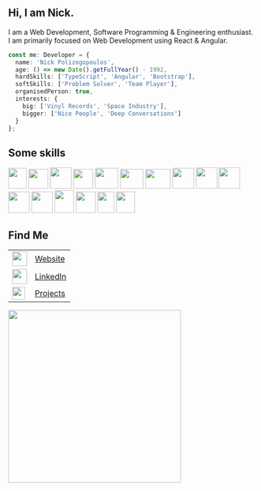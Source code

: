 <h2>Hi, I am Nick.</h2>

<p>I am a Web Development, Software Programming & Engineering enthusiast.<br>
I am primarily focused on Web Development using React & Angular.</p>

```ts
const me: Developer = {
  name: 'Nick Polizogopoulos',
  age: () => new Date().getFullYear() - 1992,
  hardSkills: ['TypeScript', 'Angular', 'Bootstrap'],
  softSkills: ['Problem Solver', 'Team Player'],
  organisedPerson: true,
  interests: {
    big: ['Vinyl Records', 'Space Industry'],
    bigger: ['Nice People', 'Deep Conversations']
  }
};
 ```

<h2>Some skills</h2>
<code><img height="42" width="37" src="https://nick-polizogopoulos.web.app/images/web-tools/HTML5.png"></code>
<code><img height="40" width="40" src="https://nick-polizogopoulos.web.app/images/web-tools/CSS3.png"></code>
<code><img height="43" width="43" src="https://nick-polizogopoulos.web.app/images/web-tools/VSCode.png"></code>
<code><img height="40" width="40" src="https://nick-polizogopoulos.web.app/images/web-tools/TypeScript.png"></code>
<code><img height="42" width="47" src="https://nick-polizogopoulos.web.app/images/web-tools/React.png"></code>
<code><img height="40" width="47" src="https://nick-polizogopoulos.web.app/images/web-tools/Bootstrap.png"></code>
<code><img height="40" width="51" src="https://nick-polizogopoulos.web.app/images/web-tools/Tailwind.png"></code>
<code><img height="42" width="44" src="https://nick-polizogopoulos.web.app/images/web-tools/ChakraUI.png"></code>
<code><img height="43" width="43" src="https://nick-polizogopoulos.web.app/images/web-tools/Git.png"></code>
<code><img height="43" width="43" src="https://nick-polizogopoulos.web.app/images/web-tools/Axios.png"></code>
<code><img height="43" width="43" src="https://nick-polizogopoulos.web.app/images/web-tools/ReactRouter.png"></code>
<code><img height="43" width="43" src="https://nick-polizogopoulos.web.app/images/web-tools/JSON.png"></code>
<code><img height="46" width="39" src="https://nick-polizogopoulos.web.app/images/web-tools/Sass.png"></code>
<code><img height="43" width="40" src="https://nick-polizogopoulos.web.app/images/web-tools/Angular-17.png"></code>
<code><img height="43" width="34" src="https://nick-polizogopoulos.web.app/images/web-tools/Firebase.png"></code>
<code><img height="43" width="38" src="https://nick-polizogopoulos.web.app/images/web-tools/Angular-Material.png"></code>

<h2>Find Me</h2>
<table>
  <tr>
    <td><a href="https://nick-polizogopoulos.web.app" target="_blank">
      <img width="30px" src="https://ng-signature-generator.web.app/assets/social/web-logo.png"></a>
    </td>
    <td><a href="https://nick-polizogopoulos.web.app" target="_blank">Website</a></td>
  </tr>
  <tr>
    <td><a href="https://www.linkedin.com/in/nickpolizogopoulos/" target="_blank">
      <img width="30px" src="https://upload.wikimedia.org/wikipedia/commons/thumb/c/ca/LinkedIn_logo_initials.png/800px-LinkedIn_logo_initials.png"></a>
    </td>
    <td><a href="https://www.linkedin.com/in/nickpolizogopoulos/" target="_blank">LinkedIn</a></td>
  </tr>
  <tr>
    <td><a href="https://www.linkedin.com/in/nickpolizogopoulos/" target="_blank">
      <img width="26px" src="https://encrypted-tbn0.gstatic.com/images?q=tbn:ANd9GcQNUl9p5O30Bq3OaoOiI5O_PmGRZjvbteT7mQ&s"></a>
    </td>
    <td><a href="https://www.linkedin.com/in/nickpolizogopoulos/" target="_blank">Projects</a></td>
  </tr>
</table>


<img width="350px" src="https://github-readme-stats.vercel.app/api/top-langs/?username=nickpolizogopoulos&layout=compact" />
